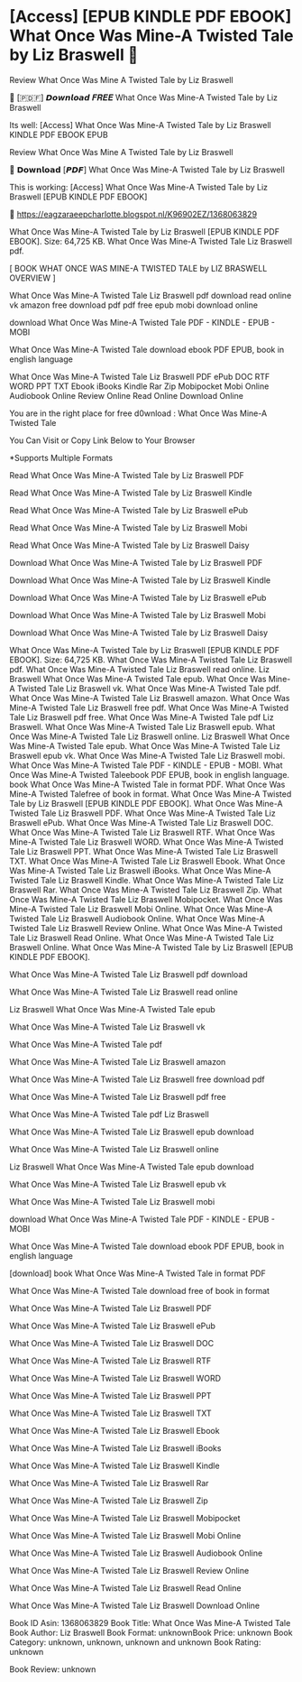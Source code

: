 # [Access] [EPUB KINDLE PDF EBOOK] What Once Was Mine-A Twisted Tale by  Liz Braswell 📂
Review What Once Was Mine A Twisted Tale by Liz Braswell

📒 [​🇵​​🇩​​🇫​] 𝘿𝙤𝙬𝙣𝙡𝙤𝙖𝙙 𝑭𝑹𝑬𝑬 What Once Was Mine-A Twisted Tale by Liz Braswell

Its well: [Access] What Once Was Mine-A Twisted Tale by Liz Braswell KINDLE PDF EBOOK EPUB


Review What Once Was Mine A Twisted Tale by Liz Braswell

📂 𝗗𝗼𝘄𝗻𝗹𝗼𝗮𝗱 [𝙋𝘿𝙁] What Once Was Mine-A Twisted Tale by Liz Braswell

This is working: [Access] What Once Was Mine-A Twisted Tale by Liz Braswell [EPUB KINDLE PDF EBOOK]



🌟 https://eagzaraeepcharlotte.blogspot.nl/K96902EZ/1368063829



What Once Was Mine-A Twisted Tale by Liz Braswell [EPUB KINDLE PDF EBOOK]. Size: 64,725 KB. What Once Was Mine-A Twisted Tale Liz Braswell pdf.

[ BOOK WHAT ONCE WAS MINE-A TWISTED TALE by LIZ BRASWELL OVERVIEW ]

What Once Was Mine-A Twisted Tale Liz Braswell pdf download read online vk amazon free download pdf pdf free epub mobi download online

download What Once Was Mine-A Twisted Tale PDF - KINDLE - EPUB - MOBI

What Once Was Mine-A Twisted Tale download ebook PDF EPUB, book in english language

What Once Was Mine-A Twisted Tale Liz Braswell PDF ePub DOC RTF WORD PPT TXT Ebook iBooks Kindle Rar Zip Mobipocket Mobi Online Audiobook Online Review Online Read Online Download Online

You are in the right place for free d0wnload : What Once Was Mine-A Twisted Tale

You Can Visit or Copy Link Below to Your Browser

*Supports Multiple Formats


Read What Once Was Mine-A Twisted Tale by Liz Braswell PDF

Read What Once Was Mine-A Twisted Tale by Liz Braswell Kindle

Read What Once Was Mine-A Twisted Tale by Liz Braswell ePub

Read What Once Was Mine-A Twisted Tale by Liz Braswell Mobi

Read What Once Was Mine-A Twisted Tale by Liz Braswell Daisy

Download What Once Was Mine-A Twisted Tale by Liz Braswell PDF

Download What Once Was Mine-A Twisted Tale by Liz Braswell Kindle

Download What Once Was Mine-A Twisted Tale by Liz Braswell ePub

Download What Once Was Mine-A Twisted Tale by Liz Braswell Mobi

Download What Once Was Mine-A Twisted Tale by Liz Braswell Daisy

What Once Was Mine-A Twisted Tale by Liz Braswell [EPUB KINDLE PDF EBOOK]. Size: 64,725 KB. What Once Was Mine-A Twisted Tale Liz Braswell pdf. What Once Was Mine-A Twisted Tale Liz Braswell read online. Liz Braswell What Once Was Mine-A Twisted Tale epub. What Once Was Mine-A Twisted Tale Liz Braswell vk. What Once Was Mine-A Twisted Tale pdf. What Once Was Mine-A Twisted Tale Liz Braswell amazon. What Once Was Mine-A Twisted Tale Liz Braswell free pdf. What Once Was Mine-A Twisted Tale Liz Braswell pdf free. What Once Was Mine-A Twisted Tale pdf Liz Braswell. What Once Was Mine-A Twisted Tale Liz Braswell epub. What Once Was Mine-A Twisted Tale Liz Braswell online. Liz Braswell What Once Was Mine-A Twisted Tale epub. What Once Was Mine-A Twisted Tale Liz Braswell epub vk. What Once Was Mine-A Twisted Tale Liz Braswell mobi. What Once Was Mine-A Twisted Tale PDF - KINDLE - EPUB - MOBI. What Once Was Mine-A Twisted Taleebook PDF EPUB, book in english language. book What Once Was Mine-A Twisted Tale in format PDF. What Once Was Mine-A Twisted Talefree of book in format. What Once Was Mine-A Twisted Tale by Liz Braswell [EPUB KINDLE PDF EBOOK]. What Once Was Mine-A Twisted Tale Liz Braswell PDF. What Once Was Mine-A Twisted Tale Liz Braswell ePub. What Once Was Mine-A Twisted Tale Liz Braswell DOC. What Once Was Mine-A Twisted Tale Liz Braswell RTF. What Once Was Mine-A Twisted Tale Liz Braswell WORD. What Once Was Mine-A Twisted Tale Liz Braswell PPT. What Once Was Mine-A Twisted Tale Liz Braswell TXT. What Once Was Mine-A Twisted Tale Liz Braswell Ebook. What Once Was Mine-A Twisted Tale Liz Braswell iBooks. What Once Was Mine-A Twisted Tale Liz Braswell Kindle. What Once Was Mine-A Twisted Tale Liz Braswell Rar. What Once Was Mine-A Twisted Tale Liz Braswell Zip. What Once Was Mine-A Twisted Tale Liz Braswell Mobipocket. What Once Was Mine-A Twisted Tale Liz Braswell Mobi Online. What Once Was Mine-A Twisted Tale Liz Braswell Audiobook Online. What Once Was Mine-A Twisted Tale Liz Braswell Review Online. What Once Was Mine-A Twisted Tale Liz Braswell Read Online. What Once Was Mine-A Twisted Tale Liz Braswell Online. What Once Was Mine-A Twisted Tale by Liz Braswell [EPUB KINDLE PDF EBOOK].

What Once Was Mine-A Twisted Tale Liz Braswell pdf download

What Once Was Mine-A Twisted Tale Liz Braswell read online

Liz Braswell What Once Was Mine-A Twisted Tale epub

What Once Was Mine-A Twisted Tale Liz Braswell vk

What Once Was Mine-A Twisted Tale pdf

What Once Was Mine-A Twisted Tale Liz Braswell amazon

What Once Was Mine-A Twisted Tale Liz Braswell free download pdf

What Once Was Mine-A Twisted Tale Liz Braswell pdf free

What Once Was Mine-A Twisted Tale pdf Liz Braswell

What Once Was Mine-A Twisted Tale Liz Braswell epub download

What Once Was Mine-A Twisted Tale Liz Braswell online

Liz Braswell What Once Was Mine-A Twisted Tale epub download

What Once Was Mine-A Twisted Tale Liz Braswell epub vk

What Once Was Mine-A Twisted Tale Liz Braswell mobi

download What Once Was Mine-A Twisted Tale PDF - KINDLE - EPUB - MOBI

What Once Was Mine-A Twisted Tale download ebook PDF EPUB, book in english language

[download] book What Once Was Mine-A Twisted Tale in format PDF

What Once Was Mine-A Twisted Tale download free of book in format

What Once Was Mine-A Twisted Tale Liz Braswell PDF

What Once Was Mine-A Twisted Tale Liz Braswell ePub

What Once Was Mine-A Twisted Tale Liz Braswell DOC

What Once Was Mine-A Twisted Tale Liz Braswell RTF

What Once Was Mine-A Twisted Tale Liz Braswell WORD

What Once Was Mine-A Twisted Tale Liz Braswell PPT

What Once Was Mine-A Twisted Tale Liz Braswell TXT

What Once Was Mine-A Twisted Tale Liz Braswell Ebook

What Once Was Mine-A Twisted Tale Liz Braswell iBooks

What Once Was Mine-A Twisted Tale Liz Braswell Kindle

What Once Was Mine-A Twisted Tale Liz Braswell Rar

What Once Was Mine-A Twisted Tale Liz Braswell Zip

What Once Was Mine-A Twisted Tale Liz Braswell Mobipocket

What Once Was Mine-A Twisted Tale Liz Braswell Mobi Online

What Once Was Mine-A Twisted Tale Liz Braswell Audiobook Online

What Once Was Mine-A Twisted Tale Liz Braswell Review Online

What Once Was Mine-A Twisted Tale Liz Braswell Read Online

What Once Was Mine-A Twisted Tale Liz Braswell Download Online

Book ID Asin: 1368063829
Book Title: What Once Was Mine-A Twisted Tale
Book Author: Liz Braswell
Book Format: unknownBook Price: unknown
Book Category: unknown, unknown, unknown and unknown
Book Rating: unknown

Book Review: unknown
